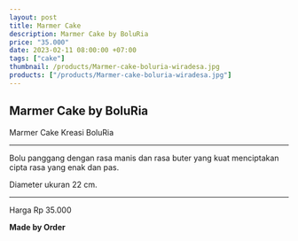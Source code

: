```yaml
---
layout: post
title: Marmer Cake
description: Marmer Cake by BoluRia
price: "35.000"
date: 2023-02-11 08:00:00 +07:00
tags: ["cake"]
thumbnail: /products/Marmer-cake-boluria-wiradesa.jpg
products: ["/products/Marmer-cake-boluria-wiradesa.jpg"]
---
```


## Marmer Cake by BoluRia ##

Marmer Cake Kreasi BoluRia

---

Bolu panggang dengan rasa manis dan rasa buter yang kuat menciptakan cipta rasa yang enak dan pas.

Diameter ukuran 22 cm.

---

Harga Rp 35.000

**Made by Order**
